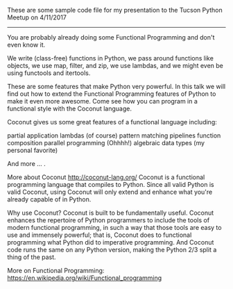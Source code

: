 These are some sample code file for my presentation to the Tucson Python Meetup on 4/11/2017

****

You are probably already doing some Functional Programming and don't even know it. 

We write (class-free) functions in Python, we pass around functions like objects, we use map, filter, and zip, we use lambdas, and we might even be using functools and itertools. 

These are some features that make Python very powerful. In this talk we will find out how to extend the Functional Programming features of Python to make it even more awesome. Come see how you can program in a functional style with the Coconut language.  

Coconut gives us some great features of a functional language including:

partial application 
lambdas (of course) 
pattern matching 
pipelines 
function composition 
parallel programming (Ohhhh!) 
algebraic data types (my personal favorite)

And more ... .

More about Coconut 
http://coconut-lang.org/ 
Coconut is a functional programming language that compiles to Python. Since all valid Python is valid Coconut, using Coconut will only extend and enhance what you're already capable of in Python.

Why use Coconut? Coconut is built to be fundamentally useful. Coconut enhances the repertoire of Python programmers to include the tools of modern functional programming, in such a way that those tools are easy to use and immensely powerful; that is, Coconut does to functional programming what Python did to imperative programming. And Coconut code runs the same on any Python version, making the Python 2/3 split a thing of the past.

More on Functional Programming: 
https://en.wikipedia.org/wiki/Functional_programming

